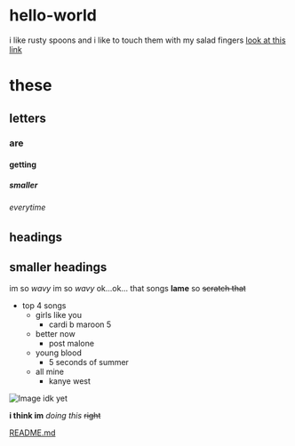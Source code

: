 # hello-world
i like rusty spoons and i like to touch them with my salad fingers [look at this link](https://www.google.com/search?q=rusty+spoons+guy&tbm=isch&source=lnms&sa=X&ved=0ahUKEwjs9fLx_dPbAhWjxFkKHXS-D1wQ_AUIDCgD&biw=1200&bih=803&dpr=2#imgrc=L_m-XnlP7s4HJM:)

# these
## letters
### are
#### getting
##### smaller
###### everytime

headings
-

smaller headings
-

im so *wavy* im so *wavy* ok...ok... that songs __lame__ so ~~scratch that~~

- top 4 songs
  - girls like you
    - cardi b maroon 5
  - better now
    - post malone
  - young blood
    - 5 seconds of summer 
  - all mine
    - kanye west
  
![Image idk yet](https://cdn-img.essence.com/sites/default/files/styles/pronto_original/public/1478865384/Trump%20Memes-1.jpg?itok=hTB_GpGT)

__i think im__ *doing this* ~~right~~

[README.md](test.md)
